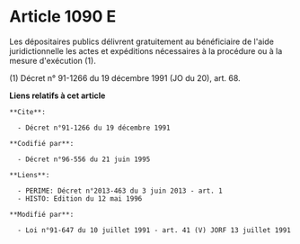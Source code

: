 # Article 1090 E

Les dépositaires publics délivrent gratuitement au bénéficiaire de l'aide juridictionnelle les actes et expéditions
nécessaires à la procédure ou à la mesure d'exécution (1).

(1) Décret n° 91-1266 du 19 décembre 1991 (JO du 20), art. 68.

**Liens relatifs à cet article**

	**Cite**:

	  - Décret n°91-1266 du 19 décembre 1991

	**Codifié par**:

	  - Décret n°96-556 du 21 juin 1995

	**Liens**:

	  - PERIME: Décret n°2013-463 du 3 juin 2013 - art. 1
	  - HISTO: Edition du 12 mai 1996

	**Modifié par**:

	  - Loi n°91-647 du 10 juillet 1991 - art. 41 (V) JORF 13 juillet 1991
